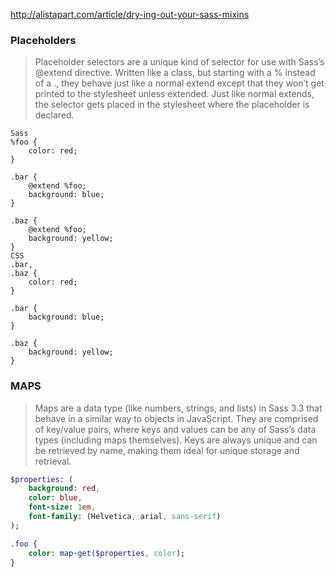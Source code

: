 http://alistapart.com/article/dry-ing-out-your-sass-mixins

### Placeholders

> Placeholder selectors are a unique kind of selector for use with Sass’s @extend directive. Written like a class, but starting with a % instead of a ., they behave just like a normal extend except that they won’t get printed to the stylesheet unless extended. Just like normal extends, the selector gets placed in the stylesheet where the placeholder is declared.

````
Sass
%foo {
	color: red;
}

.bar {
	@extend %foo;
	background: blue;
}

.baz {
	@extend %foo;
	background: yellow;
}
CSS
.bar, 
.baz {
	color: red;
}

.bar {
	background: blue;
}

.baz {
	background: yellow;
}
````

### MAPS
> Maps are a data type (like numbers, strings, and lists) in Sass 3.3 that behave in a similar way to objects in JavaScript. They are comprised of key/value pairs, where keys and values can be any of Sass’s data types (including maps themselves). Keys are always unique and can be retrieved by name, making them ideal for unique storage and retrieval.

```` Sass
$properties: (
	background: red,
	color: blue,
	font-size: 1em,
	font-family: (Helvetica, arial, sans-serif)
);

.foo {
	color: map-get($properties, color);
}
````